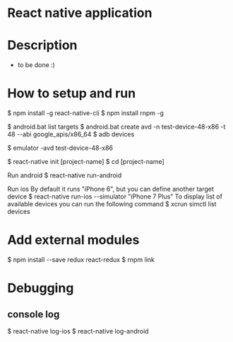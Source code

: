 # React native application



# Description
 - to be done :)


# How to setup and run
 $ npm install -g react-native-cli
 $ npm install rnpm -g

 $ android.bat list targets
 $ android.bat create avd -n test-device-48-x86 -t 48 --abi google_apis/x86_64
 $ adb devices

 $ emulator -avd test-device-48-x86

 $ react-native init [project-name] 
 $ cd [project-name]
 
 Run android
 $ react-native run-android
 
 Run ios
 By default it runs "iPhone 6", but you can define another target device
 $ react-native run-ios --simulator "iPhone 7 Plus"
 To display list of available devices you can run the following command
 $ xcrun simctl list devices
 

 
# Add external modules

 $ npm install --save redux react-redux
 $ rnpm link


# Debugging

## console log

 $ react-native log-ios
 $ react-native log-android
